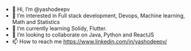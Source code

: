 - 👋 Hi, I’m @yashodeepv
- 👀 I’m interested in Full stack development, Devops, Machine learning, Math and Statistics
- 🌱 I’m currently learning Solidy, Flutter.
- 💞️ I’m looking to collaborate on Java, Python and ReactJS
- 📫 How to reach me https://www.linkedin.com/in/yashodeepv/

<!---
yashodeepv/yashodeepv is a ✨ special ✨ repository because its `README.md` (this file) appears on your GitHub profile.
You can click the Preview link to take a look at your changes.
--->
